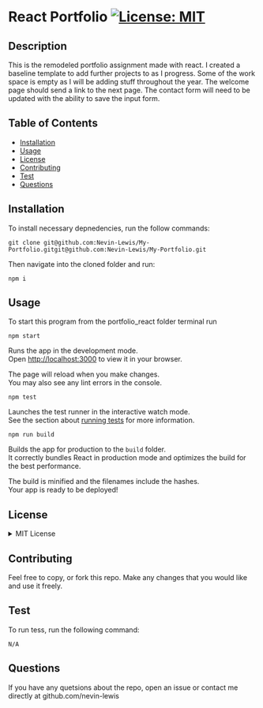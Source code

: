 # React Portfolio [![License: MIT](https://img.shields.io/badge/License-MIT-yellow.svg)](https://opensource.org/licenses/MIT)

    
    
## Description

This is the remodeled portfolio assignment made with react. I created a baseline template to add further projects to as I progress. Some of the work space is empty as I will be adding stuff throughout the year. The welcome page should send a link to the next page. The contact form will need to be updated with the ability to save the input form.

## Table of Contents
* [Installation](#installation)
* [Usage](#usage)
* [License](#license)
* [Contributing](#contributing)
* [Test](#test)
* [Questions](#questions)

## Installation
To install necessary depnedencies, run the follow commands:

```
git clone git@github.com:Nevin-Lewis/My-Portfolio.gitgit@github.com:Nevin-Lewis/My-Portfolio.git
```
Then navigate into the cloned folder and run:

```
npm i
```

## Usage

To start this program from the portfolio_react folder terminal run

```
npm start
```

Runs the app in the development mode.\
Open [http://localhost:3000](http://localhost:3000) to view it in your browser.

The page will reload when you make changes.\
You may also see any lint errors in the console.

```
npm test
```

Launches the test runner in the interactive watch mode.\
See the section about [running tests](https://facebook.github.io/create-react-app/docs/running-tests) for more information.

```
npm run build
````

Builds the app for production to the `build` folder.\
It correctly bundles React in production mode and optimizes the build for the best performance.

The build is minified and the filenames include the hashes.\
Your app is ready to be deployed!

## License

<details>

<summary> MIT License </summary>

MIT License

    Copyright (c) 2022 Nevin Lewis
    
    Permission is hereby granted, free of charge, to any person obtaining a copy of this software and associated documentation files (the "Software"), to deal in the Software without restriction, including without limitation the rights to use, copy, modify, merge, publish, distribute, sublicense, and/or sell copies of the Software, and to permit persons to whom the Software is furnished to do so, subject to the following conditions:
    
    The above copyright notice and this permission notice shall be included in all copies or substantial portions of the Software.
    
    THE SOFTWARE IS PROVIDED "AS IS", WITHOUT WARRANTY OF ANY KIND, EXPRESS OR IMPLIED, INCLUDING BUT NOT LIMITED TO THE WARRANTIES OF MERCHANTABILITY, FITNESS FOR A PARTICULAR PURPOSE AND NONINFRINGEMENT. IN NO EVENT SHALL THE AUTHORS OR COPYRIGHT HOLDERS BE LIABLE FOR ANY CLAIM, DAMAGES OR OTHER LIABILITY, WHETHER IN AN ACTION OF CONTRACT, TORT OR OTHERWISE, ARISING FROM, OUT OF OR IN CONNECTION WITH THE SOFTWARE OR THE USE OR OTHER DEALINGS IN THE SOFTWARE.

</details>

## Contributing
Feel free to copy, or fork this repo. Make any changes that you would like and use it freely.

## Test
To run tess, run the following command:

```
N/A
```

## Questions
If you have any quetsions about the repo, open an issue or contact me directly at github.com/nevin-lewis